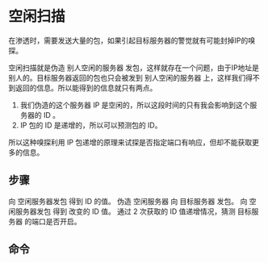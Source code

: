 # 空闲扫描

在渗透时，需要发送大量的包，如果引起目标服务器的警觉就有可能封掉IP的嗅探。

空闲扫描就是伪造 别人空闲的服务器 发包，这样就存在一个问题，由于IP地址是别人的。目标服务器返回的包也只会被发到 别人空闲的服务器 上，这样我们得不到返回的信息。所以能得到的信息就只有两点。

1. 我们伪造的这个服务器 IP 是空闲的，所以这段时间的只有我会影响到这个服务器的 ID 。
2. IP 包的 ID 是递增的，所以可以预测包的 ID。

所以这种嗅探利用 IP 包递增的原理来试探是否指定端口有响应，但却不能获取更多的信息。

## 步骤

向 空闲服务器发包 得到 ID 的值。
伪造 空闲服务器 向 目标服务器 发包。
向 空闲服务器发包 得到 改变的 ID 值。
通过 2 次获取的 ID 值递增情况，猜测 目标服务器 的端口是否开启。

## 命令

```bash
```
